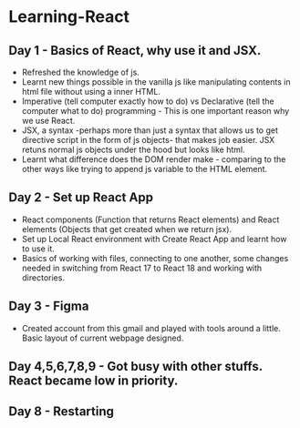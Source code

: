 # Learning-React

## Day 1 - Basics of React, why use it and JSX.
- Refreshed the knowledge of js.
- Learnt new things possible in the vanilla js like manipulating contents in html file without using a inner HTML.
- Imperative (tell computer exactly how to do) vs Declarative (tell the computer what to do) programming - This is one important reason why we use React.
- JSX, a syntax -perhaps more than just a syntax that allows us to get directive script in the form of js objects- that makes job easier. JSX retuns normal js objects under the hood but looks like html.
- Learnt what difference does the DOM render make - comparing to the other ways like trying to append js variable to the HTML element.

## Day 2 - Set up React App
- React components (Function that returns React elements) and React elements (Objects that get created when we return jsx).
- Set up Local React environment with Create React App and learnt how to use it.
- Basics of working with files, connecting to one another, some changes needed in switching from React 17 to React 18 and working with directories.

## Day 3 - Figma
- Created account from this gmail and played with tools around a little. Basic layout of current webpage designed.

## Day 4,5,6,7,8,9 - Got busy with other stuffs. React became low in priority.

## Day 8 - Restarting

